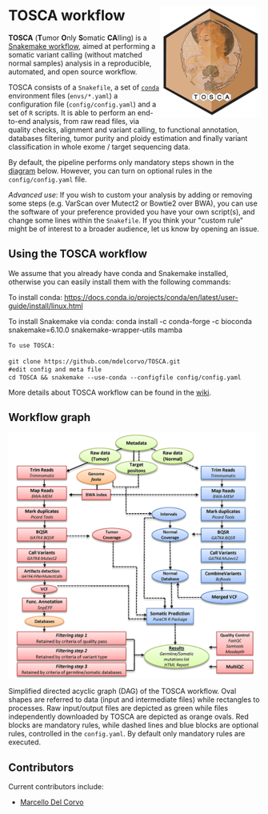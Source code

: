 # TOSCA workflow <img src="img/tosca_image.png" width="200" align="right" />


**TOSCA** (**T**umor **O**nly **S**omatic **CA**lling) is a [Snakemake workflow](https://snakemake.readthedocs.io/en/stable/index.html), aimed at performing a somatic variant calling (without matched normal samples) analysis in a reproducible, automated, and open source workflow.

TOSCA consists of a `Snakefile`, a set of [`conda`](https://conda.io/docs/) environment files (`envs/*.yaml`) a configuration file (`config/config.yaml`) and a set of `R` scripts. It is able to perform an end-to-end analysis, from raw read files, via quality checks, alignment and variant calling, to functional annotation, databases filtering, tumor purity and ploidy estimation and finally variant classification in whole exome / target sequencing data.  

By default, the pipeline performs only mandatory steps shown in the [diagram](img/dag_tosca.png) below. However, you can turn on optional rules in the `config/config.yaml` file. 

*Advanced use*: If you wish to custom your analysis by adding or removing some steps (e.g. VarScan over Mutect2 or Bowtie2 over BWA), you can use the software of your preference provided you have your own script(s), and change some lines within the `Snakefile`. If you think your "custom rule" might be of interest to a broader audience, let us know by opening an issue.


## Using the TOSCA workflow

We assume that you already have conda and Snakemake installed, otherwise you can easily install them with the following commands:

To install conda: https://docs.conda.io/projects/conda/en/latest/user-guide/install/linux.html

To install Snakemake via conda: conda install -c conda-forge -c bioconda snakemake=6.10.0 snakemake-wrapper-utils mamba
```
To use TOSCA:

git clone https://github.com/mdelcorvo/TOSCA.git
#edit config and meta file
cd TOSCA && snakemake --use-conda --configfile config/config.yaml
```

More details about TOSCA workflow can be found in the [wiki](https://github.com/mdelcorvo/TOSCA/wiki).

## Workflow graph
![DAG](img/dag_tosca.png) 

Simplified directed acyclic graph (DAG) of the TOSCA workflow. Oval shapes are referred to data (input and intermediate files) while rectangles to processes. Raw input/output files are depicted as green while files independently downloaded by TOSCA are depicted as orange ovals. Red blocks are mandatory rules, while dashed lines and blue blocks are optional rules, controlled in the `config.yaml`. By default only mandatory rules are executed.

## Contributors
Current contributors include:

- [Marcello Del Corvo](https://github.com/mdelcorvo)

